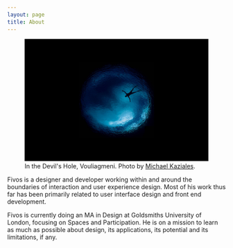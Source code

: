 ```yaml
---
layout: page
title: About
---
```

<figure>
    <img src="/images/2017/06/in-a-well.jpg" class="imgbleed">
    <figcaption>In the Devil's Hole, Vouliagmeni. Photo by <a href="https://www.instagram.com/mkaziales">Michael Kaziales</a>.</figcaption>
</figure>

Fivos is a designer and developer working within and around the boundaries of interaction and user experience design. Most of his work thus far has been primarily related to user interface design and front end development.

Fivos is currently doing an MA in Design at Goldsmiths University of London, focusing on Spaces and Participation. He is on a mission to learn as much as possible about design, its applications, its potential and its limitations, if any.